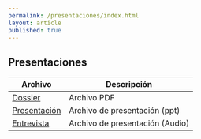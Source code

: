 ```yaml
---
permalink: /presentaciones/index.html
layout: article
published: true
---
```


<div class="page-header">
	<h2>Presentaciones</h2>
</div>

<table class="table table-striped">
	<thead>
		<tr>
			<th>Archivo</th>
			<th>Descripción</th>
		</tr>
	</thead>
	<tbody>
		<!-- PDF -->
		<tr>
			<td>
				<a href="#"><i class="fa fa-file-pdf-o"></i> Dossier</a>
			</td>
			<td>
				Archivo PDF
			</td>
		</tr>
		<!-- fin PDF -->
		<!-- PPT -->
		<tr>
			<td>
				<a href="#"><i class="fa fa-file-powerpoint-o"></i> Presentación</a>
			</td>
			<td>
				Archivo de presentación (ppt)
			</td>
		</tr>
		<!-- fin PPT -->
		<!-- Audio -->
		<tr>
			<td>
				<a href="#"><i class="fa fa-file-audio-o"></i> Entrevista</a>
			</td>
			<td>
				Archivo de presentación (Audio)
			</td>
		</tr>
		<!-- fin Audio -->
	</tbody>
</table>